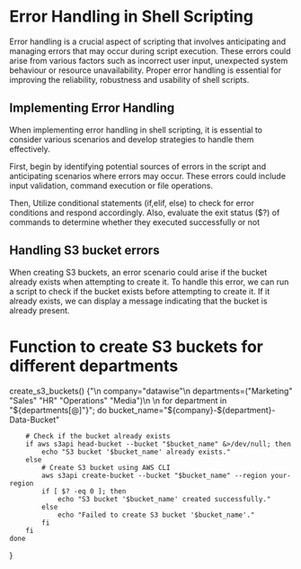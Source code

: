# Error Handling in Shell Scripting

Error handling is a crucial aspect of scripting that involves anticipating and managing errors that may occur during script execution. These errors could arise from various factors such as incorrect user input, unexpected system behaviour or resource unavailability. Proper error handling is essential for improving the reliability, robustness and usability of shell scripts.

## Implementing Error Handling
When implementing error handling in shell scripting, it is essential to consider various scenarios and develop strategies to handle them effectively.

First, begin by identifying potential sources of errors in the  script and anticipating scenarios where errors may occur. These errors could include input validation, command execution or file operations.

Then, Utilize conditional statements (if,elif, else) to check for error conditions and respond accordingly. Also, evaluate the exit status ($?) of commands to determine whether they executed successfully or not

## Handling S3 bucket errors
When creating S3 buckets, an error scenario could arise if the bucket already exists when attempting to create it. To handle this error, we can run a script to check if the bucket exists before attempting to create it. If it already exists, we can display a message indicating that the bucket is already present.

# Function to create S3 buckets for different departments
create_s3_buckets() {"\n    company=\"datawise\"\n    departments=(\"Marketing\" \"Sales\" \"HR\" \"Operations\" \"Media\")\n    \n    for department in \"${departments[@]"}"; do
        bucket_name="${company}-${department}-Data-Bucket"
        
        # Check if the bucket already exists
        if aws s3api head-bucket --bucket "$bucket_name" &>/dev/null; then
            echo "S3 bucket '$bucket_name' already exists."
        else
            # Create S3 bucket using AWS CLI
            aws s3api create-bucket --bucket "$bucket_name" --region your-region
            if [ $? -eq 0 ]; then
                echo "S3 bucket '$bucket_name' created successfully."
            else
                echo "Failed to create S3 bucket '$bucket_name'."
            fi
        fi
    done
}